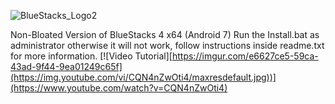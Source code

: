![BlueStacks_Logo2](https://user-images.githubusercontent.com/119701717/233183199-b9bdb2c8-eca2-4a9a-bca1-1c0615266311.png)

Non-Bloated Version of BlueStacks 4 x64 (Android 7)
Run the Install.bat as administrator otherwise it will not work, follow instructions inside readme.txt for more information.
[![Video Tutorial][https://imgur.com/e6627ce5-59ca-43ad-9f44-9ea01249c65f](https://img.youtube.com/vi/CQN4nZwOti4/maxresdefault.jpg))](https://www.youtube.com/watch?v=CQN4nZwOti4)
